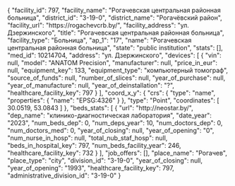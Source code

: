 {
    "facility_id": 797,
    "facility_name": "Рогачевская центральная районная больница",
    "district_id": "3-19-0",
    "district_name": "Рогачёвский район",
    "facility_url": "https:\/\/rogachevcrb.by\/",
    "facility_address": "ул. Дзержинского",
    "title": "Рогачевская центральная районная больница",
    "facility_type": "Больница",
    "ap_1": "17",
    "name": "Рогачевская центральная районная больница",
    "state": "public institution",
    "stats": [],
    "med_id": 10214704,
    "address": "ул. Дзержинского",
    "devices": [
        {
            "vin": null,
            "model": "ANATOM Precision",
            "manufacturer": null,
            "price_in_eur": null,
            "equipment_key": 133,
            "equipment_type": "компьютерный томограф",
            "source_of_funds": null,
            "number_of_slices": null,
            "year_of_purchase": null,
            "year_of_manufacture": null,
            "year_of_deinstallation": "?",
            "healthcare_facility_key": 797
        }
    ],
    "coord_x_y": {
        "crs": {
            "type": "name",
            "properties": {
                "name": "EPSG:4326"
            }
        },
        "type": "Point",
        "coordinates": [
            30.0519,
            53.0843
        ]
    },
    "beds_stats": [
        {
            "url": "http:\/\/neostar.by\/",
            "dep_name": "клинико-диагностическая лаборатория",
            "date_year": "2023",
            "num_beds_dep": 0,
            "num_deps_year": 10,
            "num_doctors_dep": 0,
            "num_doctors_med": 0,
            "year_of_closing": null,
            "year_of_opening": "0",
            "num_nurse_in_hosp": null,
            "total_nub_staf_hosp": null,
            "beds_in_hospital_key": 797,
            "num_beds_facility_year": 246,
            "healthcare_facility_key": 732
        }
    ],
    "job_offers": [],
    "place_name": "Рогачев",
    "place_type": "city",
    "division_id": "3-19-0",
    "year_of_closing": null,
    "year_of_opening": "1993",
    "healthcare_facility_key": 797,
    "administrative_division_id": "3-19-0"
}